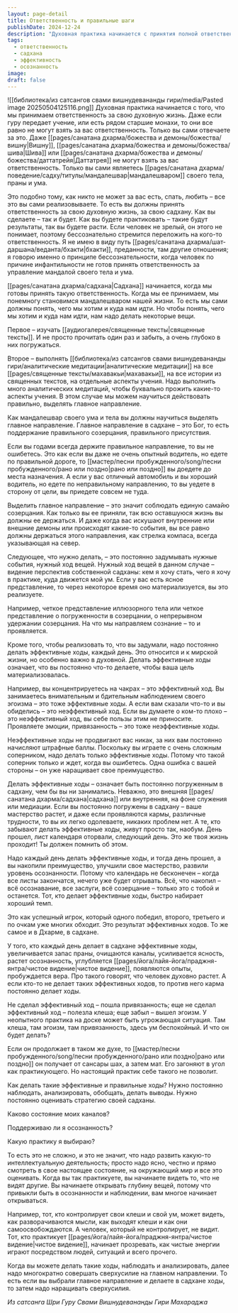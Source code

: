 ```yaml
---
layout: page-detail
title: Ответственность и правильные шаги
publishDate: 2024-12-24
description: "Духовная практика начинается с принятия полной ответственности за свою жизнь и садхану - никто не может сделать это за вас. Важно выделить главное направление (Бог, созерцание) и ежедневно делать эффективные ходы: изучать тексты, медитировать, наблюдать ум, устранять неэффективные реакции. Только так накапливается осознанность, заслуги и духовный рост, а неэффективность ведёт к проигрышу в игре с кармой."
tags:
  - ответственность
  - садхана
  - эффективность
  - осознанность
image: 
draft: false
---
```

![[библиотека/из сатсангов свами вишнудевананды гири/media/Pasted image 20250504125116.png]]
 Духовная практика начинается с того, что мы принимаем ответственность за свою духовную жизнь. Даже если гуру передает учение, или есть рядом старшие монахи, то они все равно не могут взять за вас ответственность. Только вы сами отвечаете за это. Даже [[pages/санатана дхарма/божества и демоны/божества/вишну|Вишну]], [[pages/санатана дхарма/божества и демоны/божества/шива|Шива]] или [[pages/санатана дхарма/божества и демоны/божества/даттатрейя|Даттатрея]] не могут взять за вас ответственность. Только вы сами являетесь [[pages/санатана дхарма/поведение/садху/титулы/мандалешвар|мандалешваром]] своего тела, праны и ума.

 Это подобно тому, как никто не может за вас есть, спать, любить – все это вы сами реализовываете. То есть вы должны принять ответственность за свою духовную жизнь, за свою садхану. Как вы сделаете – так и будет. Как вы будете практиковать – такие будут результаты, так вы будете расти. Если человек не зрелый, он этого не понимает, поэтому бессознательно стремится переложить на кого-то ответственность. Я не имею в виду путь [[pages/санатана дхарма/шат-даршана/веданта/бхакти|бхакти]], преданности, там другие отношения; я говорю именно о принципе бессознательности, когда человек по причине инфантильности не готов принять ответственность за управление мандалой своего тела и ума. 

 [[pages/санатана дхарма/садхана|Садхана]] начинается, когда мы готовы принять такую ответственность. Когда мы ее принимаем, мы понемногу становимся мандалешваром нашей жизни. То есть мы сами должны понять, чего мы хотим и куда нам идти. Но чтобы понять, чего мы хотим и куда нам идти, нам надо делать некоторые вещи.

 Первое – изучать [[аудиогалерея/священные тексты|священные тексты]]. И не просто прочитать один раз и забыть, а очень глубоко в них погружаться.

 Второе – выполнять [[библиотека/из сатсангов свами вишнудевананды гири/аналитические медитации|аналитические медитации]] на все [[pages/священные тексты/махавакьи|махавакьи]], на все истории из священных текстов, на отдельные аспекты учения. Надо выполнить много аналитических медитаций, чтобы буквально прожить какие-то аспекты учения. В этом случае мы можем научиться действовать правильно, выделять главное направление. 

 Как мандалешвар своего ума и тела вы должны научиться выделять главное направление. Главное направление в садхане – это Бог, то есть поддержание правильного созерцания, правильного присутствия.

 Если вы годами всегда держите правильное направление, то вы не ошибетесь. Это как если вы даже не очень опытный водитель, но едете по правильной дороге, то [[мастер/песни пробужденного/song/песни пробужденного/рано или поздно|рано или поздно]] вы доедете до места назначения. А если у вас отличный автомобиль и вы хороший водитель, но едете по неправильному направлению, то вы уедете в сторону от цели, вы приедете совсем не туда.

 Выделить главное направление – это значит соблюдать единую самайю созерцания. Как только вы ее приняли, так всю оставшуюся жизнь вы должны ее держаться. И даже когда вас искушают внутренние или внешние демоны или происходят какие-то события, вы все равно должны держаться этого направления, как стрелка компаса, всегда указывающая на север.

 Следующее, что нужно делать, – это постоянно задумывать нужные события, нужный ход вещей. Нужный ход вещей в данном случае – видение перспектив собственной садханы: кем я хочу стать, чего я хочу в практике, куда движется мой ум. Если у вас есть ясное представление, то через некоторое время оно материализуется, вы это реализуете.

 Например, четкое представление иллюзорного тела или четкое представление о погруженности в созерцании, о непрерывном удержании созерцания. На что мы направляем сознание – то и проявляется.

 Кроме того, чтобы реализовать то, что вы задумали, надо постоянно делать эффективные ходы, каждый день. Это относится и к мирской жизни, но особенно важно в духовной. Делать эффективные ходы означает, что вы постоянно что-то делаете, чтобы ваша цель материализовалась.

 Например, вы концентрируетесь на чакрах – это эффективный ход. Вы занимаетесь внимательным и бдительным наблюдением своего эгоизма – это тоже эффективные ходы. А если вам сказали что-то и вы обиделись – это неэффективный ход. Если вы думаете о ком-то плохо – это неэффективный ход, вы себе пользы этим не приносите. Проявляете эмоции, привязанность – это тоже неэффективные ходы. 

 Неэффективные ходы не продвигают вас никак, за них вам постоянно начисляют штрафные баллы. Поскольку вы играете с очень сложным соперником, надо делать только эффективные ходы. Потому что такой соперник только и ждет, когда вы ошибетесь. Одна ошибка с вашей стороны – он уже наращивает свое преимущество.

 Делать эффективные ходы – означает быть постоянно погруженным в садхану, чем бы вы ни занимались. Неважно, это внешняя [[pages/санатана дхарма/садхана|садхана]] или внутренняя, на фоне служения или медиации. Если вы постоянно погружены в садхану – ваше мастерство растет, и даже если проявляются кармы, различные трудности, то вы их легко одолеваете, никаких проблем нет. А те, кто забывают делать эффективные ходы, живут просто так, наобум. День прошел, лист календаря оторвали, следующий день. Это же твоя жизнь проходит! Ты должен помнить об этом. 

 Надо каждый день делать эффективные ходы, и тогда день прошел, а вы накопили преимущество, улучшили свое мастерство, развили уровень осознанности. Потому что календарь не бесконечен – когда все листы закончатся, нечего уже будет отрывать. Всё, что накопил – всё осознавание, все заслуги, всё созерцание – только это с тобой и останется. Тот, кто делает эффективные ходы, быстро набирает хороший темп.

 Это как успешный игрок, который одного победил, второго, третьего и по очкам уже многих обходит. Это результат эффективных ходов. То же самое и в Дхарме, в садхане. 

 У того, кто каждый день делает в садхане эффективные ходы, увеличивается запас праны, очищаются каналы, усиливается ясность, растет осознанность, углубляется [[pages/йога/лайя-йога/праджня-янтра/чистое видение|чистое видение]], появляются опыты, пробуждается вера. Про такого говорят, что человек духовно растет. А если кто-то не делает таких эффективных ходов, то против него карма постоянно делает ходы.

 Не сделал эффективный ход – пошла привязанность; еще не сделал эффективный ход – полезла клеша; еще забыл – вышел эгоизм. У неопытного практика на доске может быть угрожающая ситуация. Там клеша, там эгоизм, там привязанность, здесь ум беспокойный. И что он будет делать?

 Если он продолжает в таком же духе, то [[мастер/песни пробужденного/song/песни пробужденного/рано или поздно|рано или поздно]] он получает от сансары шах, а затем мат. Его загоняют в угол как практикующего. Но настоящий практик себе такого не позволит. 

 Как делать такие эффективные и правильные ходы? Нужно постоянно наблюдать, анализировать, обобщать, делать выводы. Нужно постоянно оценивать стратегию своей садханы.

 Каково состояние моих каналов?

 Поддерживаю ли я осознанность?

 Какую практику я выбираю?

 То есть это не сложно, и это не значит, что надо развить какую-то интеллектуальную деятельность; просто надо ясно, честно и прямо смотреть в свое настоящее состояние, на окружающий мир и все это оценивать. Когда вы так практикуете, вы начинаете видеть то, что не видят другие. Вы начинаете открывать глубину вещей, потому что привыкли быть в осознанности и наблюдении, вам многое начинает открываться.

 Например, тот, кто контролирует свои клеши и свой ум, может видеть, как разворачиваются мысли, как выходят клеши и как они самоосвобождаются. А человек, который не контролирует, не видит. Тот, кто практикует [[pages/йога/лайя-йога/праджня-янтра/чистое видение|чистое видение]], начинает прозревать, как чистые энергии играют посредством людей, ситуаций и всего прочего.

 Когда вы можете делать такие ходы, наблюдать и анализировать, далее надо многократно совершать сверхусилие на главном направлении. То есть если вы выбрали главное направление и делаете в садхане ходы, то затем надо наращивать сверхусилия.

*Из сатсанга Шри Гуру Свами Вишнудевананды Гири Махараджа*

